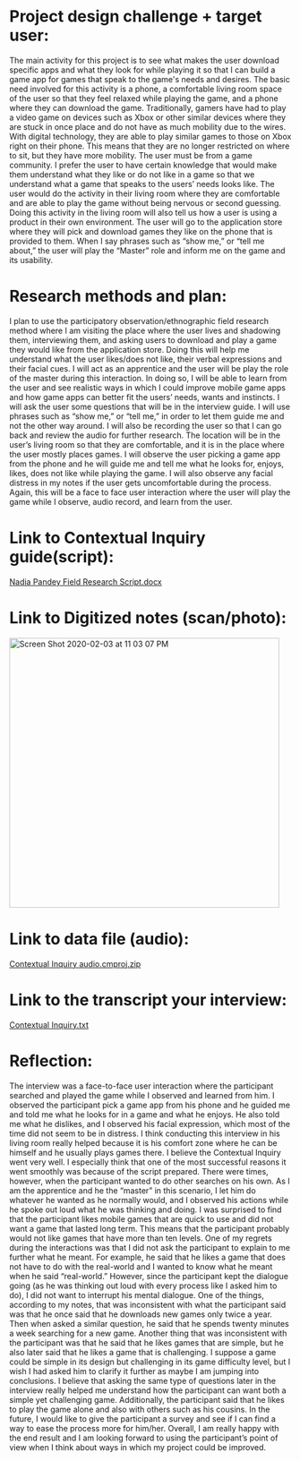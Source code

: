 # Project design challenge + target user:

The main activity for this project is to see what makes the user download specific apps and what they look for while playing it so that I can build a game app for games that speak to the game's needs and desires. The basic need involved for this activity is a phone, a comfortable living room space of the user so that they feel relaxed while playing the game, and a phone where they can download the game. Traditionally, gamers have had to play a video game on devices such as Xbox or other similar devices where they are stuck in once place and do not have as much mobility due to the wires. With digital technology, they are able to play similar games to those on Xbox right on their phone. This means that they are no longer restricted on where to sit, but they have more mobility. The user must be from a game community. I prefer the user to have certain knowledge that would make them understand what they like or do not like in a game so that we understand what a game that speaks to the users’ needs looks like. The user would do the activity in their living room where they are comfortable and are able to play the game without being nervous or second guessing. Doing this activity in the living room will also tell us how a user is using a product in their own environment. The user will go to the application store where they will pick and download games they like on the phone that is provided to them. When I say phrases such as “show me,” or “tell me about,” the user will play the “Master” role and inform me on the game and its usability.

#	Research methods and plan:

I plan to use the participatory observation/ethnographic field research method where I am visiting the place where the user lives and shadowing them, interviewing them, and asking users to download and play a game they would like from the application store. Doing this will help me understand what the user likes/does not like, their verbal expressions and their facial cues. I will act as an apprentice and the user will be play the role of the master during this interaction. In doing so, I will be able to learn from the user and see realistic ways in which I could improve mobile game apps and how game apps can better fit the users’ needs, wants and instincts. I will ask the user some questions that will be in the interview guide. I will use phrases such as “show me,” or “tell me,” in order to let them guide me and not the other way around. I will also be recording the user so that I can go back and review the audio for further research. The location will be in the user’s living room so that they are comfortable, and it is in the place where the user mostly places games. I will observe the user picking a game app from the phone and he will guide me and tell me what he looks for, enjoys, likes, does not like while playing the game. I will also observe any facial distress in my notes if the user gets uncomfortable during the process. Again, this will be a face to face user interaction where the user will play the game while I observe, audio record, and learn from the user.

#	Link to Contextual Inquiry guide(script):

[Nadia Pandey Field Research Script.docx](https://github.com/pandeynadia/nadia/files/4151830/Nadia.Pandey.Field.Research.Script.docx)

#	Link to Digitized notes (scan/photo):

<img width="482" alt="Screen Shot 2020-02-03 at 11 03 07 PM" src="https://user-images.githubusercontent.com/59589242/73721647-98957280-46d9-11ea-83d4-8d0b23d453fe.png">

#	Link to data file (audio):

[Contextual Inquiry audio.cmproj.zip](https://github.com/pandeynadia/nadia/files/4151889/Contextual.Inquiry.audio.cmproj.zip)

# Link to the transcript your interview:

[Contextual Inquiry.txt](https://github.com/pandeynadia/nadia/files/4151831/Contextual.Inquiry.txt)

#	Reflection:

The interview was a face-to-face user interaction where the participant searched and played the game while I observed and learned from him. I observed the participant pick a game app from his phone and he guided me and told me what he looks for in a game and what he enjoys. He also told me what he dislikes, and I observed his facial expression, which most of the time did not seem to be in distress. I think conducting this interview in his living room really helped because it is his comfort zone where he can be himself and he usually plays games there. I believe the Contextual Inquiry went very well. I especially think that one of the most successful reasons it went smoothly was because of the script prepared. There were times, however, when the participant wanted to do other searches on his own. As I am the apprentice and he the “master” in this scenario, I let him do whatever he wanted as he normally would, and I observed his actions while he spoke out loud what he was thinking and doing. I was surprised to find that the participant likes mobile games that are quick to use and did not want a game that lasted long term. This means that the participant probably would not like games that have more than ten levels. One of my regrets during the interactions was that I did not ask the participant to explain to me further what he meant. For example, he said that he likes a game that does not have to do with the real-world and I wanted to know what he meant when he said “real-world.” However, since the participant kept the dialogue going (as he was thinking out loud with every process like I asked him to do), I did not want to interrupt his mental dialogue. One of the things, according to my notes, that was inconsistent with what the participant said was that he once said that he downloads new games only twice a year. Then when asked a similar question, he said that he spends twenty minutes a week searching for a new game. Another thing that was inconsistent with the participant was that he said that he likes games that are simple, but he also later said that he likes a game that is challenging. I suppose a game could be simple in its design but challenging in its game difficulty level, but I wish I had asked him to clarify it further as maybe I am jumping into conclusions. I believe that asking the same type of questions later in the interview really helped me understand how the participant can want both a simple yet challenging game. Additionally, the participant said that he likes to play the game alone and also with others such as his cousins. In the future, I would like to give the participant a survey and see if I can find a way to ease the process more for him/her. Overall, I am really happy with the end result and I am looking forward to using the participant’s point of view when I think about ways in which my project could be improved.
